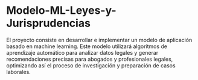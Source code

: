 # Modelo-ML-Leyes-y-Jurisprudencias
El proyecto consiste en desarrollar e implementar un modelo de aplicación basado en machine learning. Este modelo utilizará algoritmos de aprendizaje automático para analizar datos legales y generar recomendaciones precisas para abogados y profesionales legales, optimizando así el proceso de investigación y preparación de casos laborales. 
